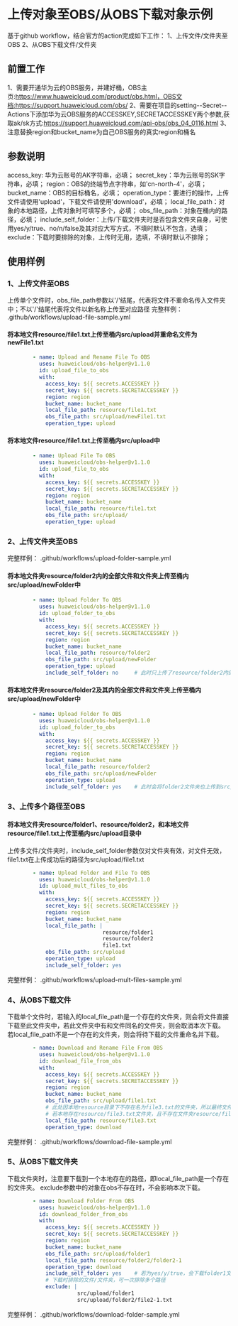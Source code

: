 # 上传对象至OBS/从OBS下载对象示例
基于github workflow，结合官方的action完成如下工作：
1、上传文件/文件夹至OBS
2、从OBS下载文件/文件夹

## **前置工作**
1、需要开通华为云的OBS服务，并建好桶，OBS主页:https://www.huaweicloud.com/product/obs.html，OBS文档:https://support.huaweicloud.com/obs/
2、需要在项目的setting--Secret--Actions下添加华为云OBS服务的ACCESSKEY,SECRETACCESSKEY两个参数,获取ak/sk方式:https://support.huaweicloud.com/api-obs/obs_04_0116.html
3、注意替换region和bucket_name为自己OBS服务的真实region和桶名

## **参数说明**
access_key: 华为云账号的AK字符串，必填；
secret_key：华为云账号的SK字符串，必填；
region：OBS的终端节点字符串，如'cn-north-4'，必填；
bucket_name：OBS的目标桶名，必填；
operation_type：要进行的操作，上传文件请使用'upload'，下载文件请使用'download'，必填；
local_file_path：对象的本地路径，上传对象时可填写多个，必填；
obs_file_path：对象在桶内的路径，必填；
include_self_folder：上传/下载文件夹时是否包含文件夹自身，可使用yes/y/true、no/n/false及其对应大写方式，不填时默认不包含，选填；
exclude：下载时要排除的对象，上传时无用，选填，不填时默认不排除；

## **使用样例**
### 1、上传文件至OBS
上传单个文件时，obs_file_path参数以'/'结尾，代表将文件不重命名传入文件夹中；不以'/'结尾代表将文件以新名称上传至对应路径
完整样例： .github/workflows/upload-file-sample.yml
#### 将本地文件resource/file1.txt上传至桶内src/upload并重命名文件为newFile1.txt
```yaml
        - name: Upload and Rename File To OBS
          uses: huaweicloud/obs-helper@v1.1.0
          id: upload_file_to_obs
          with:
            access_key: ${{ secrets.ACCESSKEY }}
            secret_key: ${{ secrets.SECRETACCESSKEY }}
            region: region
            bucket_name: bucket_name
            local_file_path: resource/file1.txt
            obs_file_path: src/upload/newFile1.txt
            operation_type: upload
```
#### 将本地文件resource/file1.txt上传至桶内src/upload中
```yaml
        - name: Upload File To OBS
          uses: huaweicloud/obs-helper@v1.1.0
          id: upload_file_to_obs
          with:
            access_key: ${{ secrets.ACCESSKEY }}
            secret_key: ${{ secrets.SECRETACCESSKEY }}
            region: region
            bucket_name: bucket_name
            local_file_path: resource/file1.txt
            obs_file_path: src/upload/
            operation_type: upload
```
### 2、上传文件夹至OBS
完整样例： .github/workflows/upload-folder-sample.yml
#### 将本地文件夹resource/folder2内的全部文件和文件夹上传至桶内src/upload/newFolder中
```yaml
        - name: Upload Folder To OBS
          uses: huaweicloud/obs-helper@v1.1.0
          id: upload_folder_to_obs
          with:
            access_key: ${{ secrets.ACCESSKEY }}
            secret_key: ${{ secrets.SECRETACCESSKEY }}
            region: region
            bucket_name: bucket_name
            local_file_path: resource/folder2
            obs_file_path: src/upload/newFolder
            operation_type: upload
            include_self_folder: no     # 此时只上传了resource/folder2内的文件/文件夹
```
#### 将本地文件夹resource/folder2及其内的全部文件和文件夹上传至桶内src/upload/newFolder中
```yaml
        - name: Upload Folder To OBS
          uses: huaweicloud/obs-helper@v1.1.0
          id: upload_folder_to_obs
          with:
            access_key: ${{ secrets.ACCESSKEY }}
            secret_key: ${{ secrets.SECRETACCESSKEY }}
            region: region
            bucket_name: bucket_name
            local_file_path: resource/folder2
            obs_file_path: src/upload/newFolder
            operation_type: upload
            include_self_folder: yes    # 此时会将folder2文件夹也上传到src/upload/newFolder中
```
### 3、上传多个路径至OBS
#### 将本地文件夹resource/folder1、resource/folder2，和本地文件resource/file1.txt上传至桶内src/upload目录中
上传多文件/文件夹时，include_self_folder参数仅对文件夹有效，对文件无效，file1.txt在上传成功后的路径为src/upload/file1.txt
```yaml
        - name: Upload Folder and File To OBS
          uses: huaweicloud/obs-helper@v1.1.0
          id: upload_mult_files_to_obs
          with:
            access_key: ${{ secrets.ACCESSKEY }}
            secret_key: ${{ secrets.SECRETACCESSKEY }}
            region: region
            bucket_name: bucket_name
            local_file_path: |
                              resource/folder1
                              resource/folder2
                              file1.txt
            obs_file_path: src/upload 
            operation_type: upload
            include_self_folder: yes
```
完整样例： .github/workflows/upload-mult-files-sample.yml
### 4、从OBS下载文件
下载单个文件时，若输入的local_file_path是一个存在的文件夹，则会将文件直接下载至此文件夹中，若此文件夹中有和文件同名的文件夹，则会取消本次下载。
若local_file_path不是一个存在的文件夹，则会将待下载的文件重命名并下载。
```yaml
        - name: Download and Rename File From OBS
          uses: huaweicloud/obs-helper@v1.1.0
          id: download_file_from_obs
          with:
            access_key: ${{ secrets.ACCESSKEY }}
            secret_key: ${{ secrets.SECRETACCESSKEY }}
            region: region
            bucket_name: bucket_name
            obs_file_path: src/upload/file1.txt
            # 此处因本地resource目录下不存在名为file3.txt的文件夹，所以最终文件会下载为resource/file3.txt
            # 若本地存在resource/file3.txt文件夹，且不存在文件夹resource/file3.txt/file1.txt，则最终文件会下载为resource/file3.txt/file1.txt
            local_file_path: resource/file3.txt
            operation_type: download
```
完整样例： .github/workflows/download-file-sample.yml
### 5、从OBS下载文件夹
下载文件夹时，注意要下载到一个本地存在的路径，即local_file_path是一个存在的文件夹。
exclude参数中的对象在obs不存在时，不会影响本次下载。
```yaml
        - name: Download Folder From OBS
          uses: huaweicloud/obs-helper@v1.1.0
          id: download_folder_from_obs
          with:
            access_key: ${{ secrets.ACCESSKEY }}
            secret_key: ${{ secrets.SECRETACCESSKEY }}
            region: region
            bucket_name: bucket_name
            obs_file_path: src/upload/folder1
            local_file_path: resource/folder2/folder2-1
            operation_type: download
            include_self_folder: yes    # 若为yes/y/true，会下载folder1文件夹及其内容；否则只下载folder1文件夹内的内容
            # 下载时排除的文件/文件夹，可一次排除多个路径
            exclude: |
                      src/upload/folder1
                      src/upload/folder2/file2-1.txt
```
完整样例： .github/workflows/download-folder-sample.yml